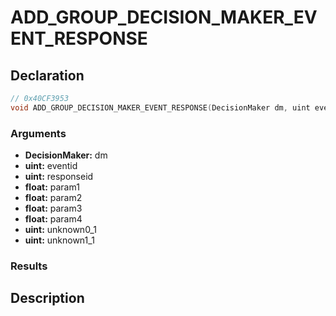 # ADD_GROUP_DECISION_MAKER_EVENT_RESPONSE

## Declaration
```cpp
// 0x40CF3953
void ADD_GROUP_DECISION_MAKER_EVENT_RESPONSE(DecisionMaker dm, uint eventid, uint responseid, float param1, float param2, float param3, float param4, uint unknown0_1, uint unknown1_1);
```

### Arguments
- **DecisionMaker:** dm
- **uint:** eventid
- **uint:** responseid
- **float:** param1
- **float:** param2
- **float:** param3
- **float:** param4
- **uint:** unknown0_1
- **uint:** unknown1_1

### Results

## Description
